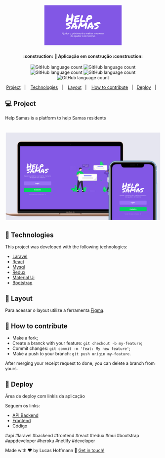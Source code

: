 <h1 align="center">
    <img alt="BeTheHero" title="#BeTheHero" src=".github/cover.png" width="250px" />
</h1>

<h4 align="center"> 
:construction: 🚀 Aplicação em construção :construction:
</h4>
<p align="center">
  <img alt="GitHub language count" src="https://img.shields.io/badge/react-%2320232a.svg?style=for-the-badge&logo=react&logoColor=%2361DAFB">
  <img alt="GitHub language count" src="https://img.shields.io/badge/laravel-%23FF2D20.svg?style=for-the-badge&logo=laravel&logoColor=white">
  <img alt="GitHub language count" src="https://img.shields.io/badge/mysql-%2300f.svg?style=for-the-badge&logo=mysql&logoColor=white">
  <img alt="GitHub language count" src="https://img.shields.io/badge/MUI-%230081CB.svg?style=for-the-badge&logo=material-ui&logoColor=whitee">
  <img alt="GitHub language count" src="https://img.shields.io/badge/redux-%23593d88.svg?style=for-the-badge&logo=redux&logoColor=white">
  
  
</p>
<!-- <p align="center">
  <a href="https://insomnia.rest/run/?label=be-the-hero&uri=https%3A%2F%2Fraw.githubusercontent.com%tgmarinho%2Fbe-the-hero%2Fmaster%2FInsomnia_2020-03-24.json" target="_blank"><img src="https://insomnia.rest/images/run.svg" alt="Run in Insomnia"></a> -->
</p>
<p align="center">
  <a href="#-project">Project</a>&nbsp;&nbsp;&nbsp;|&nbsp;&nbsp;&nbsp;
  <a href="#rocket-Technologies">Technologies</a>&nbsp;&nbsp;&nbsp;|&nbsp;&nbsp;&nbsp;
  <a href="#-layout">Layout</a>&nbsp;&nbsp;&nbsp;|&nbsp;&nbsp;&nbsp;
  <a href="#-how-to-contribute">How to contribute</a>&nbsp;&nbsp;&nbsp;|&nbsp;&nbsp;&nbsp;<a href="#-deploy">Deploy</a>&nbsp;&nbsp;&nbsp;|&nbsp;&nbsp;&nbsp;
</p>

## 💻 Project

Help Samas is a platform to help Samas residents
<h1 align="center">
    <img alt="Login-Page" title="Login-Page" src=".github/devices.jpg" width="500px" />
</h1>

## :rocket: Technologies

This project was developed with the following technologies:

- [Laravel](https://laravel.com/)
- [React](https://reactjs.org)
- [Mysql](https://www.mysql.com/)
- [Redux](https://redux.js.org/)
- [Material Ui](https://mui.com/pt/)
- [Bootstrap](https://getbootstrap.com/)

## 🔖 Layout

Para acessar o layout utilize a ferramenta [Figma](https://www.figma.com/file/hciXVQUPVgJ56RQhHnUqSD/Help-Samas).

## 🤔 How to contribute

- Make a fork;
- Create a branck with your feature: `git checkout -b my-feature`;
- Commit changes: `git commit -m 'feat: My new feature'`;
- Make a push to your branch: `git push origin my-feature`.

After merging your receipt request to done, you can delete a branch from yours.

## :racehorse: Deploy

Área de deploy com linkls da aplicação

Seguem os links:
- [API Backend](https://)
- [Frontend](https://)
- [Código](https://)

#api #laravel #backend #frontend #react #redux #mui #bootstrap #appdeveloper #heroku #netlify #developer


Made with ♥ by Lucas Hoffmann :wave: [Get in touch!](https://www.linkedin.com/in/lucas-hoffmann-0435501b6/)
